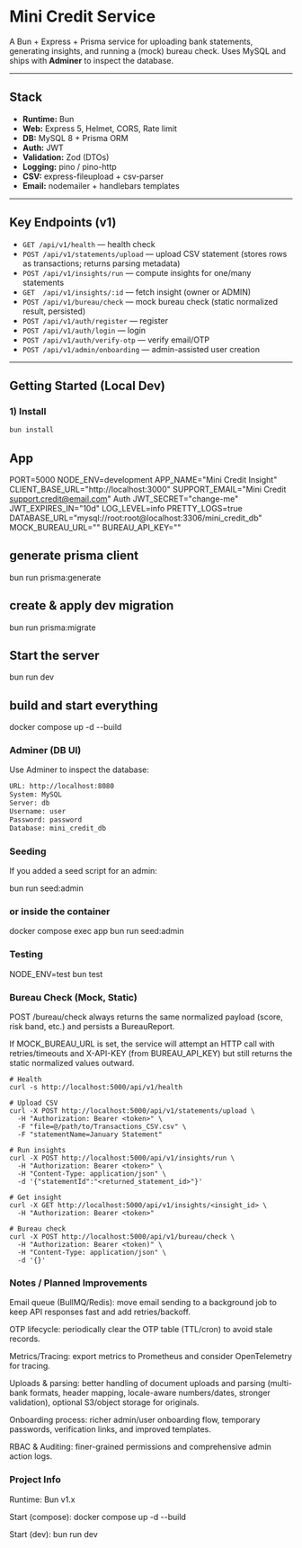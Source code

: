 # Mini Credit Service

A Bun + Express + Prisma service for uploading bank statements, generating insights, and running a (mock) bureau check. Uses MySQL and ships with **Adminer** to inspect the database.

---

## Stack

- **Runtime:** Bun
- **Web:** Express 5, Helmet, CORS, Rate limit
- **DB:** MySQL 8 + Prisma ORM
- **Auth:** JWT
- **Validation:** Zod (DTOs)
- **Logging:** pino / pino-http
- **CSV:** express-fileupload + csv-parser
- **Email:** nodemailer + handlebars templates

---

## Key Endpoints (v1)

- `GET /api/v1/health` — health check
- `POST /api/v1/statements/upload` — upload CSV statement (stores rows as transactions; returns parsing metadata)
- `POST /api/v1/insights/run` — compute insights for one/many statements
- `GET  /api/v1/insights/:id` — fetch insight (owner or ADMIN)
- `POST /api/v1/bureau/check` — mock bureau check (static normalized result, persisted)
- `POST /api/v1/auth/register` — register
- `POST /api/v1/auth/login` — login
- `POST /api/v1/auth/verify-otp` — verify email/OTP
- `POST /api/v1/admin/onboarding` — admin-assisted user creation

---

## Getting Started (Local Dev)

### 1) Install

```bash
bun install
```

## App

PORT=5000
NODE_ENV=development
APP_NAME="Mini Credit Insight"
CLIENT_BASE_URL="http://localhost:3000"
SUPPORT_EMAIL="Mini Credit <support.credit@email.com>"
Auth
JWT_SECRET="change-me"
JWT_EXPIRES_IN="10d"
LOG_LEVEL=info
PRETTY_LOGS=true
DATABASE_URL="mysql://root:root@localhost:3306/mini_credit_db"
MOCK_BUREAU_URL=""
BUREAU_API_KEY=""

## generate prisma client

bun run prisma:generate

## create & apply dev migration

bun run prisma:migrate

## Start the server

bun run dev

## build and start everything

docker compose up -d --build

### Adminer (DB UI)

Use Adminer to inspect the database:

```bash
URL: http://localhost:8080
System: MySQL
Server: db
Username: user
Password: password
Database: mini_credit_db
```

### Seeding

If you added a seed script for an admin:

bun run seed:admin

### or inside the container

docker compose exec app bun run seed:admin

### Testing

NODE_ENV=test bun test

### Bureau Check (Mock, Static)

POST /bureau/check always returns the same normalized payload (score, risk band, etc.) and persists a BureauReport.

If MOCK_BUREAU_URL is set, the service will attempt an HTTP call with retries/timeouts and X-API-KEY (from BUREAU_API_KEY) but still returns the static normalized values outward.

```http
# Health
curl -s http://localhost:5000/api/v1/health

# Upload CSV
curl -X POST http://localhost:5000/api/v1/statements/upload \
  -H "Authorization: Bearer <token>" \
  -F "file=@/path/to/Transactions_CSV.csv" \
  -F "statementName=January Statement"

# Run insights
curl -X POST http://localhost:5000/api/v1/insights/run \
  -H "Authorization: Bearer <token>" \
  -H "Content-Type: application/json" \
  -d '{"statementId":"<returned_statement_id>"}'

# Get insight
curl -X GET http://localhost:5000/api/v1/insights/<insight_id> \
  -H "Authorization: Bearer <token>"

# Bureau check
curl -X POST http://localhost:5000/api/v1/bureau/check \
  -H "Authorization: Bearer <token)" \
  -H "Content-Type: application/json" \
  -d '{}'

```

### Notes / Planned Improvements

Email queue (BullMQ/Redis): move email sending to a background job to keep API responses fast and add retries/backoff.

OTP lifecycle: periodically clear the OTP table (TTL/cron) to avoid stale records.

Metrics/Tracing: export metrics to Prometheus and consider OpenTelemetry for tracing.

Uploads & parsing: better handling of document uploads and parsing (multi-bank formats, header mapping, locale-aware numbers/dates, stronger validation), optional S3/object storage for originals.

Onboarding process: richer admin/user onboarding flow, temporary passwords, verification links, and improved templates.

RBAC & Auditing: finer-grained permissions and comprehensive admin action logs.

### Project Info

Runtime: Bun v1.x

Start (compose): docker compose up -d --build

Start (dev): bun run dev
